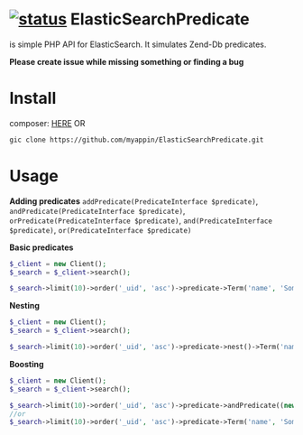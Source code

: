[![status](https://travis-ci.org/myappin/ElasticSearchPredicate.svg?branch=master)](https://travis-ci.org/myappin/ElasticSearchPredicate)
ElasticSearchPredicate
======================
is simple PHP API for ElasticSearch. It simulates Zend-Db predicates.

**Please create issue while missing something or finding a bug**

Install
=======
composer: [HERE](https://packagist.org/packages/myappin/elasticsearchpredicate)
OR
```sh
gic clone https://github.com/myappin/ElasticSearchPredicate.git
```

Usage
=====

**Adding predicates**
`addPredicate(PredicateInterface $predicate)`, `andPredicate(PredicateInterface $predicate)`, `orPredicate(PredicateInterface $predicate)`, `and(PredicateInterface $predicate)`, `or(PredicateInterface $predicate)`

**Basic predicates**
```php
$_client = new Client();
$_search = $_client->search();

$_search->limit(10)->order('_uid', 'asc')->predicate->Term('name', 'SomeName')->or->Term('price', 1000);
```

**Nesting**
```php
$_client = new Client();
$_search = $_client->search();

$_search->limit(10)->order('_uid', 'asc')->predicate->nest()->Term('name', 'SomeName')->or->Term('name', 'SomeOtherName')->unnest()->Term('price', 1000);
```

**Boosting**
```php
$_client = new Client();
$_search = $_client->search();

$_search->limit(10)->order('_uid', 'asc')->predicate->andPredicate((new Term('name', 'SomeName'))->boost(2))->or->Term('name', 'SomeOtherName');
//or
$_search->limit(10)->order('_uid', 'asc')->predicate->Term('name', 'SomeName', ['boost' => 2])->or->Term('name', 'SomeOtherName');
```
